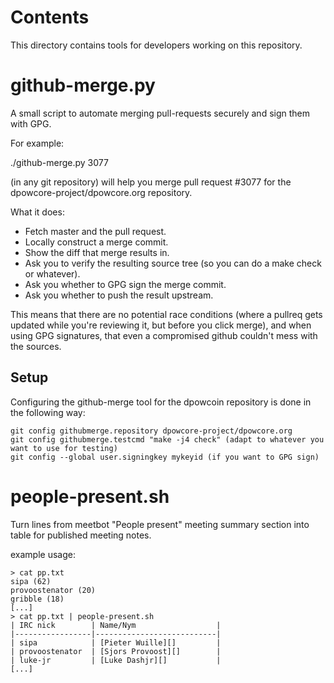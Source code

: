 Contents
========
This directory contains tools for developers working on this repository.

github-merge.py
===============

A small script to automate merging pull-requests securely and sign them with GPG.

For example:

  ./github-merge.py 3077

(in any git repository) will help you merge pull request #3077 for the
dpowcore-project/dpowcore.org repository.

What it does:
* Fetch master and the pull request.
* Locally construct a merge commit.
* Show the diff that merge results in.
* Ask you to verify the resulting source tree (so you can do a make
check or whatever).
* Ask you whether to GPG sign the merge commit.
* Ask you whether to push the result upstream.

This means that there are no potential race conditions (where a
pullreq gets updated while you're reviewing it, but before you click
merge), and when using GPG signatures, that even a compromised github
couldn't mess with the sources.

Setup
---------
Configuring the github-merge tool for the dpowcoin repository is done in the following way:

    git config githubmerge.repository dpowcore-project/dpowcore.org
    git config githubmerge.testcmd "make -j4 check" (adapt to whatever you want to use for testing)
    git config --global user.signingkey mykeyid (if you want to GPG sign)

people-present.sh
=================

Turn lines from meetbot "People present" meeting summary section into table
for published meeting notes.

example usage:

```
> cat pp.txt
sipa (62)
provoostenator (20)
gribble (18)
[...]
> cat pp.txt | people-present.sh
| IRC nick        | Name/Nym                  |
|-----------------|---------------------------|
| sipa            | [Pieter Wuille][]         |
| provoostenator  | [Sjors Provoost][]        |
| luke-jr         | [Luke Dashjr][]           |
[...]
```
